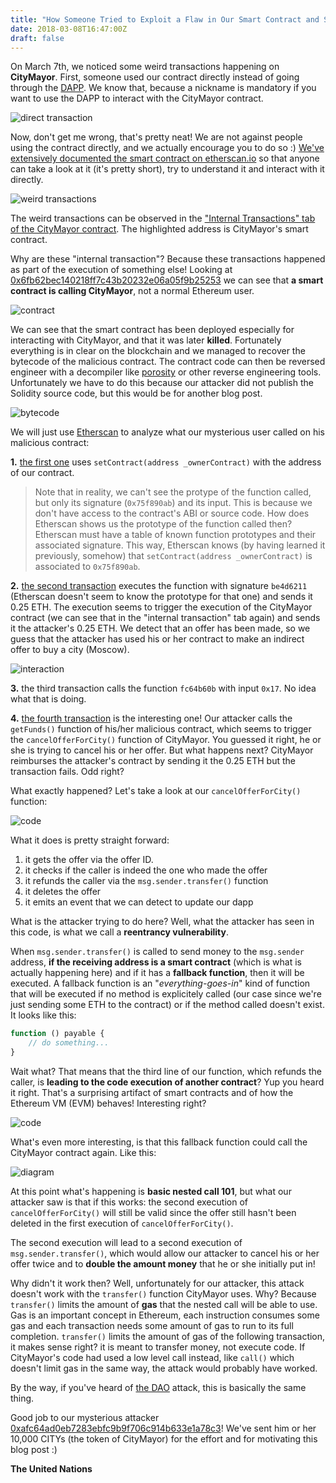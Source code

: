 ```yaml
---
title: "How Someone Tried to Exploit a Flaw in Our Smart Contract and Steal All of Its Ether"
date: 2018-03-08T16:47:00Z
draft: false
---
```


On March 7th, we noticed some weird transactions happening on **CityMayor**. First, someone used our contract directly instead of going through the [DAPP](https://www.citymayor.co). We know that, because a nickname is mandatory if you want to use the DAPP to interact with the CityMayor contract.

![direct transaction](/img/hack/direct_tx.png)

Now, don't get me wrong, that's pretty neat! We are not against people using the contract directly, and we actually encourage you to do so :) [We've extensively documented the smart contract on etherscan.io](https://etherscan.io/address/0x4bdde1e9fbaef2579dd63e2abbf0be445ab93f10#code) so that anyone can take a look at it (it's pretty short), try to understand it and interact with it directly.

![weird transactions](/img/hack/weird_tx.png)

The weird transactions can be observed in the ["Internal Transactions" tab of the CityMayor contract](https://etherscan.io/address/0x4bdde1e9fbaef2579dd63e2abbf0be445ab93f10#internaltx). The highlighted address is CityMayor's smart contract.

Why are these "internal transaction"? Because these transactions happened as part of the execution of something else! Looking at [0x6fb62bec140218ff7c43b20232e06a05f9b25253](https://etherscan.io/address/0x6fb62bec140218ff7c43b20232e06a05f9b25253) we can see that **a smart contract is calling CityMayor**, not a normal Ethereum user.

![contract](/img/hack/contract_malicious.png)

We can see that the smart contract has been deployed especially for interacting with CityMayor, and that it was later **killed**. Fortunately everything is in clear on the blockchain and we managed to recover the bytecode of the malicious contract. The contract code can then be reversed engineer with a decompiler like [porosity](https://github.com/comaeio/porosity) or other reverse engineering tools. Unfortunately we have to do this because our attacker did not publish the Solidity source code, but this would be for another blog post.

![bytecode](/img/hack/bytecode.png)

We will just use [Etherscan](https://etherscan.io/address/0x6fb62bec140218ff7c43b20232e06a05f9b25253) to analyze what our mysterious user called on his malicious contract:

**1.** [the first one](https://etherscan.io/tx/0x2f8bb00e207b5d5433d4cc3b3a6581950eb6f1a97112ef20f7a9624b81e531e0) uses `setContract(address _ownerContract)` with the address of our contract. 

> Note that in reality, we can't see the protype of the function called, but only its signature (`0x75f890ab`) and its input. This is because we don't have access to the contract's ABI or source code. How does Etherscan shows us the prototype of the function called then? Etherscan must have a table of known function prototypes and their associated signature. This way, Etherscan knows (by having learned it previously, somehow) that `setContract(address _ownerContract)` is associated to `0x75f890ab`.

**2.** [the second transaction](https://etherscan.io/tx/0x11101f12a900eb0470e2751abba0cc86ac1d7067fdbc56ab159973fca3f61c7d#internal) executes the function with signature `be4d6211` (Etherscan doesn't seem to know the prototype for that one) and sends it 0.25 ETH. The execution seems to trigger the execution of the CityMayor contract (we can see that in the "internal transaction" tab again) and sends it the attacker's 0.25 ETH. We detect that an offer has been made, so we guess that the attacker has used his or her contract to make an indirect offer to buy a city (Moscow).

![interaction](/img/hack/interaction.png)

**3.** the third transaction calls the function `fc64b60b` with input `0x17`. No idea what that is doing.

**4.** [the fourth transaction](https://etherscan.io/tx/0xf7001b009387d4f1cb4a609978ee78d86d9af3ae28f1146c10ee02ffcd20bba7) is the interesting one! Our attacker calls the `getFunds()` function of his/her malicious contract, which seems to trigger the `cancelOfferForCity()` function of CityMayor. You guessed it right, he or she is trying to cancel his or her offer. But what happens next? CityMayor reimburses the attacker's contract by sending it the 0.25 ETH but the transaction fails. Odd right?

What exactly happened? Let's take a look at our `cancelOfferForCity()` function:

![code](/img/hack/better_code.png)

What it does is pretty straight forward:

1. it gets the offer via the offer ID.
1. it checks if the caller is indeed the one who made the offer
1. it refunds the caller via the `msg.sender.transfer()` function
1. it deletes the offer
1. it emits an event that we can detect to update our dapp

What is the attacker trying to do here? Well, what the attacker has seen in this code, is what we call a **reentrancy vulnerability**. 

When `msg.sender.transfer()` is called to send money to the `msg.sender` address, **if the receiving address is a smart contract** (which is what is actually happening here) and if it has a **fallback function**, then it will be executed. A fallback function is an "*everything-goes-in*" kind of function that will be executed if no method is explicitely called (our case since we're just sending some ETH to the contract) or if the method called doesn't exist. It looks like this:

```js
function () payable {
    // do something...
}
```

Wait what? That means that the third line of our function, which refunds the caller, is **leading to the code execution of another contract**? Yup you heard it right. That's a surprising artifact of smart contracts and of how the Ethereum VM (EVM) behaves! Interesting right?

![code](/img/hack/code.png)

What's even more interesting, is that this fallback function could call the CityMayor contract again. Like this:

![diagram](/img/hack/diagram.png)

At this point what's happening is **basic nested call 101**, but what our attacker saw is that if this works: the second execution of `cancelOfferForCity()` will still be valid since the offer still hasn't been deleted in the first execution of `cancelOfferForCity()`.

The second execution will lead to a second execution of `msg.sender.transfer()`, which would allow our attacker to cancel his or her offer twice and to **double the amount money** that he or she initially put in!

Why didn't it work then? Well, unfortunately for our attacker, this attack doesn't work with the `transfer()` function CityMayor uses. Why? Because `transfer()` limits the amount of **gas** that the nested call will be able to use. Gas is an important concept in Ethereum, each instruction consumes some gas and each transaction needs some amount of gas to run to its full completion. `transfer()` limits the amount of gas of the following transaction, it makes sense right? it is meant to transfer money, not execute code. If CityMayor's code had used a low level call instead, like `call()` which doesn't limit gas in the same way, the attack would probably have worked.

By the way, if you've heard of [the DAO](https://www.coindesk.com/understanding-dao-hack-journalists/) attack, this is basically the same thing.

Good job to our mysterious attacker [0xafc64ad0eb7283ebfc9b9f706c914b633e1a78c3](https://etherscan.io/address/0xafc64ad0eb7283ebfc9b9f706c914b633e1a78c3)! We've sent him or her 10,000 CITYs (the token of CityMayor) for the effort and for motivating this blog post :)

<i class="fas fa-university"></i> **The United Nations**